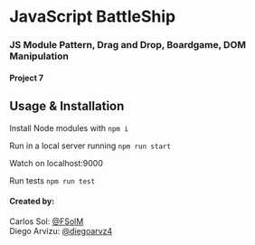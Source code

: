 # JavaScript BattleShip
### JS Module Pattern, Drag and Drop, Boardgame, DOM Manipulation
#### Project 7

## Usage & Installation

Install Node modules with `npm i`

Run in a local server running `npm run start`

Watch on localhost:9000

Run tests `npm run test`


#### Created by:
Carlos Sol: [@FSolM](https://github.com/FSolM)<br>
Diego Arvizu: [@diegoarvz4](https://github.com/diegoarvz4)
